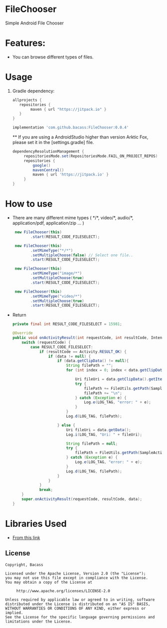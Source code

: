 # FileChooser
Simple Android File Chooser

# Features:
* You can browse different types of files.

# Usage
1. Gradle dependency:

	```groovy
	allprojects {
	   repositories {
           	maven { url "https://jitpack.io" }
	   }
	}
	```

    ```groovy
   implementation 'com.github.bacass:FileChooser:0.0.4'
    ```

   ** If you are using a AndroidStudio higher than version Arktic Fox, please set it in the [settings.gradle] file.

   ```groovy
   dependencyResolutionManagement {
        repositoriesMode.set(RepositoriesMode.FAIL_ON_PROJECT_REPOS)
        repositories {
            google()
            mavenCentral()
            maven { url 'https://jitpack.io' }
        }
   }
   ```

# How to use
*  There are many different mime types ( &#42;/&#42;, video/&#42;, audio/&#42;, application/pdf, application/zip ... )

	```java
	 new FileChooser(this)
            .start(RESULT_CODE_FILESELECT);
    ```

    ```java
	 new FileChooser(this)
            .setMimeType("*/*")
            .setMultipleChoose(false) // Select one file..
            .start(RESULT_CODE_FILESELECT);
    ```

    ```java
	 new FileChooser(this)
            .setMimeType("image/*")
            .setMultipleChoose(true)
            .start(RESULT_CODE_FILESELECT);
    ```

    ```java
	 new FileChooser(this)
            .setMimeType("video/*")
            .setMultipleChoose(true)
            .start(RESULT_CODE_FILESELECT);
    ```

*  Return
    ```java
    private final int RESULT_CODE_FILESELECT = 15981;

    @Override
    public void onActivityResult(int requestCode, int resultCode, Intent data) {
        switch (requestCode) {
            case RESULT_CODE_FILESELECT:
                if (resultCode == Activity.RESULT_OK) {
                    if (data != null) {
                        if (data.getClipData() != null){
                            String filePath = "";
                            for (int index = 0; index < data.getClipData().getItemCount(); index++) {

                                Uri fileUri = data.getClipData().getItemAt(index).getUri();
                                try {
                                    filePath += FileUtils.getPath(SampleActivity.this, fileUri);
                                    filePath += "\n";
                                } catch (Exception e) {
                                    Log.e(LOG_TAG, "error: " + e);
                                }
                            }
                            Log.d(LOG_TAG, filePath);

                        } else {
                            Uri fileUri = data.getData();
                            Log.i(LOG_TAG, "Uri: " + fileUri);

                            String filePath = null;
                            try {
                                filePath = FileUtils.getPath(SampleActivity.this, fileUri);
                            } catch (Exception e) {
                                Log.e(LOG_TAG, "error: " + e);
                            }
                            Log.d(LOG_TAG, filePath);
                        }
                    }
                }
                break;
        }
        super.onActivityResult(requestCode, resultCode, data);
    }
    ```

# Libraries Used
* [From this link](https://o7planning.org/12725/create-a-simple-file-chooser-in-android#a61685561)

## License

    Copyright, Bacass

    Licensed under the Apache License, Version 2.0 (the "License");
    you may not use this file except in compliance with the License.
    You may obtain a copy of the License at

         http://www.apache.org/licenses/LICENSE-2.0

    Unless required by applicable law or agreed to in writing, software
    distributed under the License is distributed on an "AS IS" BASIS,
    WITHOUT WARRANTIES OR CONDITIONS OF ANY KIND, either express or implied.
    See the License for the specific language governing permissions and
    limitations under the License.




